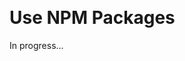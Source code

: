 <meta sectionIndex="1"><meta url="https://github.com/johnlindquist/kit/discussions/813">
<meta id="D_kwDOEu7MBc4AP9Tj">
<meta title="Use NPM Packages">
<meta section="Essentials">
<meta i="6">    
<meta path="docs/use-npm-packages">    

# Use NPM Packages  

In progress...